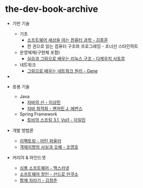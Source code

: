 # the-dev-book-archive


- 기반 기술
	- 기초
		- [소프트웨어 세상을 여는 컴퓨터 과학 - 김종훈](https://github.com/leeho1110/computer-science-opens-the-world-of-software)
		- 한 권으로 읽는 컴퓨터 구조와 프로그래밍 - 조너선 스타인하트
	- 운영체제(구현체 포함) 
		- [실습과 그림으로 배우는 리눅스 구조 - 다케우치 사토루](https://github.com/leeho1110/learn-linux-structure-by-illustration-and-kata)
	- 네트워크
		- [그림으로 배우는 네트워크 원리 - Gene](https://github.com/leeho1110/learn-how-to-network-works-by-illustration)

- 
	
- 응용 기술
	- Java 
		- [자바의 신 - 이상민](https://github.com/leeho1110/godofjava)
		- [자바 최적화 - 벤저민 J. 에번스](https://github.com/leeho1110/optimizing-Java)
	- Spring Framework
		- [토비의 스프링 3.1, Vol1 - 이일민](https://github.com/leeho1110/tobys-spring-3.1-vol1)

- 개발 방법론
	- [리팩토링 - 마틴 파울러](https://github.com/leeho1110/refactoring)
	- [객체지향의 사실과 오해 - 조영호](https://github.com/leeho1110/the-essense-of-object-orientation)

- 커리어 & 마인드셋
	- [심플 소프트웨어 - 맥스카넷](https://github.com/leeho1110/simple-software)
	- [소프트웨어 장인 - 산드로 만쿠소](https://github.com/leeho1110/the-software-craftsman)
	- [함께 자라기 - 김창준](https://github.com/leeho1110/growing-up-together)
